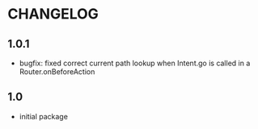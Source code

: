 # CHANGELOG
## 1.0.1
- bugfix: fixed correct current path lookup when Intent.go is called in a Router.onBeforeAction

## 1.0
- initial package
